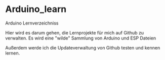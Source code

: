 # Arduino_learn
Arduino Lernverzeichniss

Hier wird es darum gehen, die Lernprojekte für mich auf Github zu verwalten.
Es wird eine "wilde" Sammlung von Arduino und ESP Dateien

Außerdem werde ich die Updateverwaltung von Github testen und kennen lernen.

